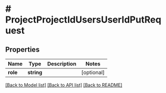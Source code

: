 # # ProjectProjectIdUsersUserIdPutRequest

## Properties

Name | Type | Description | Notes
------------ | ------------- | ------------- | -------------
**role** | **string** |  | [optional]

[[Back to Model list]](../../README.md#models) [[Back to API list]](../../README.md#endpoints) [[Back to README]](../../README.md)

